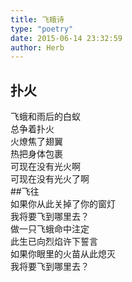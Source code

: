 ```yaml
---  
title: 飞蛾诗  
type: "poetry"  
date: 2015-06-14 23:32:59  
author: Herb  
---  
```

## 扑火  
飞蛾和雨后的白蚁  
总争着扑火  
火燎焦了翅翼  
热把身体包裹  
可现在没有光火啊  
可现在没有光火了啊  
##飞往  
如果你从此关掉了你的窗灯  
我将要飞到哪里去？  
做一只飞蛾命中注定  
此生已向烈焰许下誓言  
如果你眼里的火苗从此熄灭  
我将要飞到哪里去？